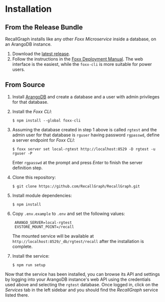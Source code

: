 # Installation

## From the Release Bundle

RecallGraph installs like any other _Foxx Microservice_ inside a database, on an ArangoDB instance.

1. Download the [latest release](https://github.com/adityamukho/RecallGraph/releases/).
2. Follow the instructions in the [Foxx Deployment Manual](https://www.arangodb.com/docs/3.6/foxx-deployment.html). The web interface is the easiest, while the `foxx-cli` is more suitable for power users.

## From Source

1. Install [ArangoDB](https://www.arangodb.com/docs/stable/getting-started-installation.html) and create a database and a user with admin privileges for that database.
2. Install the _Foxx CLI_:
   ```
   $ npm install --global foxx-cli
   ```

3. Assuming the database created in step 1 above is called `rgtest` and the admin user for that database is `rguser` having password `rgpasswd`, define a server endpoint for _Foxx CLI_:
   ```
   $ foxx server set local-rgtest http://localhost:8529 -D rgtest -u rguser -P
   ```

   Enter `rgpasswd` at the prompt and press _Enter_ to finish the server definition step.

4. Clone this repository:
   ```
   $ git clone https://github.com/RecallGraph/RecallGraph.git
   ```

5. Install module dependencies:
   ```
   $ npm install
   ```

6. Copy `.env.example` to `.env` and set the following values:
   ```text
    ARANGO_SERVER=local-rgtest
    EVSTORE_MOUNT_POINT=/recall
   ```

   The mounted service will be available at `http://localhost:8529/_db/rgtest/recall` after the installation is complete.

7. Install the service:
   ```
   $ npm run setup
   ```

Now that the service has been installed, you can browse its API and settings by logging into your ArangoDB instance's web API using the credentials used above and selecting the `rgtest` database. Once logged in, click on the _Services_ tab in the left sidebar and you should find the _RecallGraph_ service listed there.

